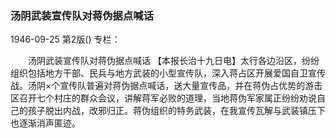### 汤阴武装宣传队对蒋伪据点喊话

1946-09-25
第2版()
专栏：

　　汤阴武装宣传队对蒋伪据点喊话
    【本报长治十九日电】太行各边沿区，纷纷组织包括地方干部、民兵与地方武装的小型宣传队，深入蒋占区开展爱国自卫宣传战。汤阴×个宣传队普遍对蒋伪据点喊话，送大量宣传品，并在蒋伪占优势的游击区召开七个村庄的群众会议，讲解蒋军必败的道理，当地蒋伪军家属正纷纷劝说自己的孩子脱出内战，改邪归正。蒋伪组织的特务武装，在我宣传瓦解与武装镇压下也逐渐消声匿迹。
